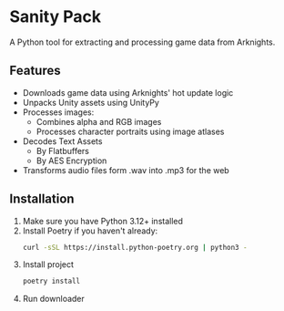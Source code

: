 # Sanity Pack

A Python tool for extracting and processing game data from Arknights.

## Features

- Downloads game data using Arknights' hot update logic
- Unpacks Unity assets using UnityPy
- Processes images:
    - Combines alpha and RGB images
    - Processes character portraits using image atlases
- Decodes Text Assets
    - By Flatbuffers
    - By AES Encryption
- Transforms audio files form .wav into .mp3 for the web

## Installation
1. Make sure you have Python 3.12+ installed
2. Install Poetry if you haven't already:
    ```bash
    curl -sSL https://install.python-poetry.org | python3 -
    ```
3. Install project
    ```bash
    poetry install
    ```
4. Run downloader